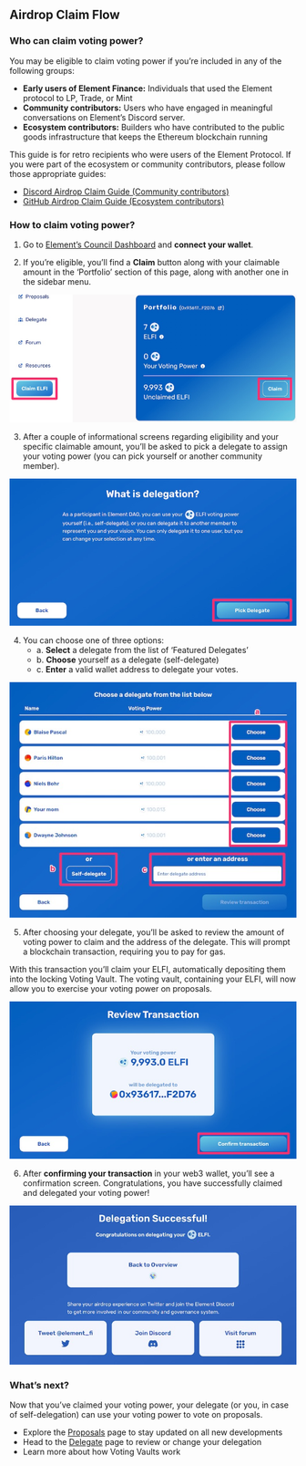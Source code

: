## Airdrop Claim Flow

### Who can claim voting power?

You may be eligible to claim voting power if you’re included in any of the following groups:

* **Early users of Element Finance:** Individuals that used the Element protocol to LP, Trade, or Mint 
* **Community contributors:** Users who have engaged in meaningful conversations on Element’s Discord server.
* **Ecosystem contributors:** Builders who have contributed to the public goods infrastructure that keeps the Ethereum blockchain running

This guide is for retro recipients who were users of the Element Protocol. If you were part of the ecosystem or community contributors, please follow those appropriate guides:

* [Discord Airdrop Claim Guide (Community contributors)](https://docs.element.fi/governance-council/airdrop/discord)
* [GitHub Airdrop Claim Guide (Ecosystem contributors)](https://docs.element.fi/governance-council/airdrop/github)

### How to claim voting power?

1. Go to [Element’s Council Dashboard](https://gov.element.fi/) and **connect your wallet**.

2. If you’re eligible, you’ll find a **Claim** button along with your claimable amount in the ‘Portfolio’ section of this page, along with another one in the sidebar menu.

![](../../.gitbook/assets/guides/airdrop_1.jpeg)

3. After a couple of informational screens regarding eligibility and your specific claimable amount, you’ll be asked to pick a delegate to assign your voting power (you can pick yourself or another community member).

![](../../.gitbook/assets/guides/airdrop_2.jpeg)

4. You can choose one of three options:
	* a. **Select** a delegate from the list of ‘Featured Delegates’
	* b. **Choose** yourself as a delegate (self-delegate)
	* c. **Enter** a valid wallet address to delegate your votes. 

![](../../.gitbook/assets/guides/airdrop_3.jpeg)

5. After choosing your delegate, you’ll be asked to review the amount of voting power to claim and the address of the delegate. This will prompt a blockchain transaction, requiring you to pay for gas.

With this transaction you’ll claim your ELFI, automatically depositing them into the locking Voting Vault. The voting vault, containing your ELFI, will now allow you to exercise your voting power on proposals.

![](../../.gitbook/assets/guides/airdrop_4.jpeg)

6. After **confirming your transaction** in your web3 wallet, you’ll see a confirmation screen. Congratulations, you have successfully claimed and delegated your voting power!

![](../../.gitbook/assets/guides/airdrop_5.jpeg)

### What’s next?

Now that you’ve claimed your voting power, your delegate (or you, in case of self-delegation) can use your voting power to vote on proposals. 

* Explore the [Proposals](https://gov.element.fi/proposals) page to stay updated on all new developments
* Head to the [Delegate](https://gov.element.fi/delegate) page to review or change your delegation
* Learn more about how Voting Vaults work
